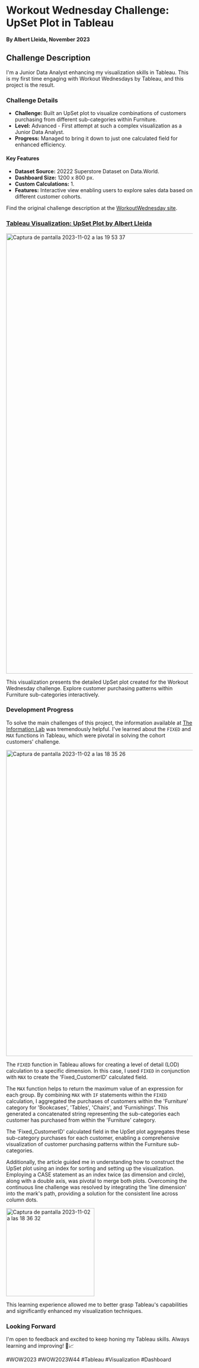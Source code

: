 # Workout Wednesday Challenge: UpSet Plot in Tableau
**By Albert Lleida, November 2023**

## Challenge Description

I'm a Junior Data Analyst enhancing my visualization skills in Tableau. This is my first time engaging with Workout Wednesdays by Tableau, and this project is the result.

### Challenge Details

- **Challenge:** Built an UpSet plot to visualize combinations of customers purchasing from different sub-categories within Furniture.
- **Level:** Advanced - First attempt at such a complex visualization as a Junior Data Analyst.
- **Progress:** Managed to bring it down to just one calculated field for enhanced efficiency.

#### Key Features

- **Dataset Source:** 20222 Superstore Dataset on Data.World.
- **Dashboard Size:** 1200 x 800 px.
- **Custom Calculations:** 1.
- **Features:** Interactive view enabling users to explore sales data based on different customer cohorts.

Find the original challenge description at the [WorkoutWednesday site](https://workout-wednesday.com/2023w44tab).


### [Tableau Visualization: UpSet Plot by Albert Lleida](https://public.tableau.com/app/profile/albert1030/viz/UpSetPlot-WOW2023W44/Historia1?publish=yes)

<img width="1188" alt="Captura de pantalla 2023-11-02 a las 19 53 37" src="https://github.com/alleida23/Tableau_Viz_Challenges/assets/124719215/ac00583b-95dd-40dc-be34-d275511f55a5">


This visualization presents the detailed UpSet plot created for the Workout Wednesday challenge. Explore customer purchasing patterns within Furniture sub-categories interactively.

### Development Progress

To solve the main challenges of this project, the information available at [The Information Lab](https://www.theinformationlab.co.uk/2020/01/19/creating-upset-plots-in-tableau/) was tremendously helpful. I've learned about the `FIXED` and `MAX` functions in Tableau, which were pivotal in solving the cohort customers' challenge.

<img width="826" alt="Captura de pantalla 2023-11-02 a las 18 35 26" src="https://github.com/alleida23/Tableau_Viz_Challenges/assets/124719215/5148bda5-2b34-459f-80a2-80a94483adf1">

The `FIXED` function in Tableau allows for creating a level of detail (LOD) calculation to a specific dimension. In this case, I used `FIXED` in conjunction with `MAX` to create the 'Fixed_CustomerID' calculated field.

The `MAX` function helps to return the maximum value of an expression for each group. By combining `MAX` with `IF` statements within the `FIXED` calculation, I aggregated the purchases of customers within the 'Furniture' category for 'Bookcases', 'Tables', 'Chairs', and 'Furnishings'. This generated a concatenated string representing the sub-categories each customer has purchased from within the 'Furniture' category.

The 'Fixed_CustomerID' calculated field in the UpSet plot aggregates these sub-category purchases for each customer, enabling a comprehensive visualization of customer purchasing patterns within the Furniture sub-categories.

Additionally, the article guided me in understanding how to construct the UpSet plot using an index for sorting and setting up the visualization. Employing a CASE statement as an index twice (as dimension and circle), along with a double axis, was pivotal to merge both plots. Overcoming the continuous line challenge was resolved by integrating the 'line dimension' into the mark's path, providing a solution for the consistent line across column dots.

<img width="238" alt="Captura de pantalla 2023-11-02 a las 18 36 32" src="https://github.com/alleida23/Tableau_Viz_Challenges/assets/124719215/de710cbd-363d-49d1-b74a-b56d4fd996cc">

This learning experience allowed me to better grasp Tableau's capabilities and significantly enhanced my visualization techniques.


### Looking Forward

I'm open to feedback and excited to keep honing my Tableau skills. Always learning and improving! 🚀📈

#WOW2023 #WOW2023W44 #Tableau #Visualization #Dashboard
